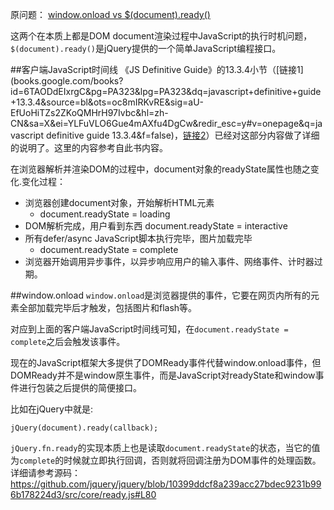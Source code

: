 原问题： [window.onload vs $(document).ready()](http://stackoverflow.com/questions/3698200/window-onload-vs-document-ready)

这两个在本质上都是DOM document渲染过程中JavaScript的执行时机问题，`$(document).ready()`是jQuery提供的一个简单JavaScript编程接口。

##客户端JavaScript时间线
《JS Definitive Guide》的13.3.4小节（[链接1](books.google.com/books?id=6TAODdEIxrgC&pg=PA323&lpg=PA323&dq=javascript+definitive+guide+13.3.4&source=bl&ots=oc8mIRKvRE&sig=aU-EfUoHiTZs2ZKoQMHrH97Ivbc&hl=zh-CN&sa=X&ei=YLFuVLO6Gue4mAXfu4DgCw&redir_esc=y#v=onepage&q=javascript definitive guide 13.3.4&f=false)，[链接2](http://yishouce.com/book/1/27899.html)）已经对这部分内容做了详细的说明了。这里的内容参考自此书内容。

在浏览器解析并渲染DOM的过程中，document对象的readyState属性也随之变化.变化过程：

* 浏览器创建document对象，开始解析HTML元素
  * document.readyState = loading
* DOM解析完成，用户看到东西
  document.readyState = interactive
* 所有defer/async JavaScript脚本执行完毕，图片加载完毕
  * document.readyState = complete
* 浏览器开始调用异步事件，以异步响应用户的输入事件、网络事件、计时器过期。

##window.onload
`window.onload`是浏览器提供的事件，它要在网页内所有的元素全部加载完毕后才触发，包括图片和flash等。

对应到上面的客户端JavaScript时间线可知，在`document.readyState = complete`之后会触发该事件。

现在的JavaScript框架大多提供了DOMReady事件代替window.onload事件，但DOMReady并不是window原生事件，而是JavaScript对readyState和window事件进行包装之后提供的简便接口。

比如在jQuery中就是:
```
jQuery(document).ready(callback);
```

`jQuery.fn.ready`的实现本质上也是读取`document.readyState`的状态，当它的值为`complete`的时候就立即执行回调，否则就将回调注册为DOM事件的处理函数。详细请参考源码：
https://github.com/jquery/jquery/blob/10399ddcf8a239acc27bdec9231b996b178224d3/src/core/ready.js#L80
